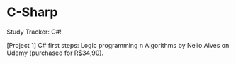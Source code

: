 # C-Sharp
Study Tracker: C#!

[Project 1] C# first steps: Logic programming n Algorithms by Nelio Alves on Udemy (purchased for R$34,90).
